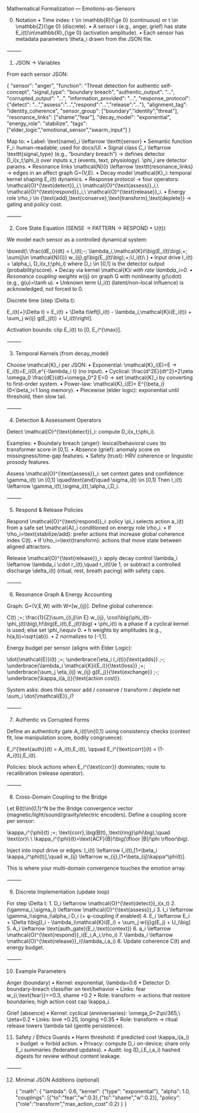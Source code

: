 Mathematical Formalization — Emotions-as-Sensors

0) Notation
	•	Time index: t \in \mathbb{R}{\ge 0} (continuous) or t \in \mathbb{Z}{\ge 0} (discrete).
	•	A sensor i (e.g., anger, grief) has state E_i(t)\in\mathbb{R}_{\ge 0} (activation amplitude).
	•	Each sensor has metadata parameters \theta_i drawn from the JSON file.

⸻

1) JSON → Variables

From each sensor JSON:

{
  "sensor": "anger",
  "function": "Threat detection for authentic self-concept",
  "signal_type": "boundary breach",
  "authentic_output": "...",
  "corrupted_output": "...",
  "information_provided": "...",
  "response_protocol": {"detect": "...","assess":"...","respond":"...","release":"..."},
  "alignment_tag": "identity_coherence",
  "sensor_group": ["boundary","identity","threat"],
  "resonance_links": ["shame","fear"],
  "decay_model": "exponential",
  "energy_role": "stabilize",
  "tags": ["elder_logic","emotional_sensor","swarm_input"]
}

Map to:
	•	Label: \text{name}_i \leftarrow \texttt{sensor}
	•	Semantic function F_i: human-readable; used for docs/UI.
	•	Signal class C_i \leftarrow \texttt{signal\_type} (e.g., “boundary breach”)
→ defines detector D_i(x_t;\phi_i) over inputs x_t (events, text, physiology). \phi_i are detector params.
	•	Resonance links \mathcal{N}(i) \leftarrow \texttt{resonance\_links}
→ edges in an affect graph G=(V,E).
	•	Decay model \mathcal{K}_i: temporal kernel shaping E_i(t) dynamics.
	•	Response protocol → four operators: \mathcal{O}^{\text{detect}}_i,\ \mathcal{O}^{\text{assess}}_i,\ \mathcal{O}^{\text{respond}}_i,\ \mathcal{O}^{\text{release}}_i.
	•	Energy role \rho_i \in \{\text{add},\text{conserve},\text{transform},\text{deplete}\}
→ gating and policy cost.

⸻

2) Core State Equation (SENSE → PATTERN → RESPOND + U(t))

We model each sensor as a controlled dynamical system:

\boxed{\ \frac{dE_i}{dt} = I_i(t)\;-\; \lambda_i\,\mathcal{K}i\!\big(E_i(t)\big)\;+\; \sum{j\in \mathcal{N}(i)} w_{ij}\,g\!\big(E_j(t)\big)\;+\;U_i(t)\ }
	•	Input drive I_i(t) = \alpha_i\, D_i(x_t;\phi_i) where D_i \in [0,1] is the detector output (probability/score).
	•	Decay via kernel \mathcal{K}_i with rate \lambda_i>0.
	•	Resonance coupling weights w_{ij} on graph G with nonlinearity g(\cdot) (e.g., g(u)=\tanh u).
	•	Unknown term U_i(t) (latent/non-local influence) is acknowledged, not forced to 0.

Discrete time (step \Delta t):

E_i(t{+}\Delta t) = E_i(t) + \Delta t\left[I_i(t) - \lambda_i\,\mathcal{K}i(E_i(t)) + \sum_j w{ij} g(E_j(t)) + U_i(t)\right].

Activation bounds: clip E_i(t) to [0, E_i^{\max}].

⸻

3) Temporal Kernels (from decay_model)

Choose \mathcal{K}_i per JSON:
	•	Exponential: \mathcal{K}_i(E)=E → E_i(t)=E_i(0)\,e^{-\lambda_i t} (no input).
	•	Cyclical: \frac{d^2E}{dt^2}+2\zeta \omega_0 \frac{dE}{dt}+\omega_0^2 E=0
→ set \mathcal{K}_i by converting to first-order system.
	•	Power-law: \mathcal{K}_i(E)= E^{\beta_i} (0<\beta_i<1 long memory).
	•	Piecewise (elder logic): exponential until threshold, then slow tail.

⸻

4) Detection & Assessment Operators

Detect \mathcal{O}^{\text{detect}}_i: compute D_i(x_t;\phi_i).

Examples:
	•	Boundary breach (anger): lexical/behavioral cues \to transformer score in [0,1].
	•	Absence (grief): anomaly score on missingness/time-gap features.
	•	Safety (trust): HRV coherence or linguistic prosody features.

Assess \mathcal{O}^{\text{assess}}_i: set context gates and confidence:
\gamma_i(t) \in [0,1] \quad\text{and}\quad \sigma_i(t) \in [0,1]
Then I_i(t) \leftarrow \gamma_i(t)\,\sigma_i(t)\,\alpha_i\,D_i.

⸻

5) Respond & Release Policies

Respond \mathcal{O}^{\text{respond}}_i: policy \pi_i selects action a_i(t) from a safe set \mathcal{A}_i conditioned on energy role \rho_i.
	•	If \rho_i=\text{stabilize/add}: prefer actions that increase global coherence index C(t).
	•	If \rho_i=\text{transform}: actions that move state between aligned attractors.

Release \mathcal{O}^{\text{release}}_i: apply decay control
\lambda_i \leftarrow \lambda_i \cdot r_i(t),\quad r_i(t)\le 1,
or subtract a controlled discharge \delta_i(t) (ritual, rest, breath pacing) with safety caps.

⸻

6) Resonance Graph & Energy Accounting

Graph: G=(V,E,W) with W=[w_{ij}]. Define global coherence:

C(t) \;=\; \frac{1}{Z}\sum_{(i,j)\in E} w_{ij}\, \cos\!\big(\phi_i(t)-\phi_j(t)\big)\,h\!\big(E_i(t),E_j(t)\big)
	•	\phi_i(t) is a phase if a cyclical kernel is used; else set \phi_i\equiv 0.
	•	h weights by amplitudes (e.g., h(a,b)=\sqrt{ab}).
	•	Z normalizes to [-1,1].

Energy budget per sensor (aligns with Elder Logic):

\dot{\mathcal{E}}i(t) \;=\; \underbrace{\eta_i I_i(t)}{\text{adds}} \;-\; \underbrace{\lambda_i \mathcal{K}i(E_i)}{\text{loss}} \;+\; \underbrace{\sum_j \eta_{ij} w_{ij} g(E_j)}{\text{exchange}} \;-\; \underbrace{\kappa_i(a_i)}{\text{action cost}}.

System asks: does this sensor add / conserve / transform / deplete net \sum_i \dot{\mathcal{E}}_i?

⸻

7) Authentic vs Corrupted Forms

Define an authenticity gate A_i(t)\in\{0,1\} using consistency checks (context fit, low manipulation score, bodily congruence):

E_i^{\text{auth}}(t) = A_i(t)\,E_i(t), \qquad
E_i^{\text{corr}}(t) = (1-A_i(t))\,E_i(t).

Policies: block actions when E_i^{\text{corr}} dominates; route to recalibration (release operator).

⸻

8) Cross-Domain Coupling to the Bridge

Let B(t)\in\{0,1\}^N be the Bridge convergence vector (magnetic/light/sound/gravity/electric encoders).
Define a coupling score per sensor:

\kappa_i^{\phi}(t) \;=\; \text{corr}\,\big(B(t),\,\text{ring}\phi\big),\quad
\text{or}\ \ \kappa_i^{\phi}(t)=\text{ACF}{B}\!\big(\lfloor |B|/\phi \rfloor\big).

Inject into input drive or edges:
I_i(t) \leftarrow I_i(t)\,[1+\beta_i \kappa_i^\phi(t)],\quad
w_{ij} \leftarrow w_{ij}\,[1+\beta_{ij}\kappa^\phi(t)].

This is where your multi-domain convergence touches the emotion array.

⸻

9) Discrete Implementation (update loop)

For step \Delta t:
	1.	D_i \leftarrow \mathcal{O}^{\text{detect}}_i(x_t)
	2.	(\gamma_i,\sigma_i) \leftarrow \mathcal{O}^{\text{assess}}_i
	3.	I_i \leftarrow \gamma_i\sigma_i\alpha_i D_i (+ φ-coupling if enabled)
	4.	E_i \leftarrow E_i + \Delta t\big[I_i - \lambda_i\mathcal{K}i(E_i) + \sum_j w{ij}g(E_j) + U_i\big]
	5.	A_i \leftarrow \text{auth\_gate}(E_i,\text{context})
	6.	a_i \leftarrow \mathcal{O}^{\text{respond}}_i(E_i,A_i,\rho_i)
	7.	\lambda_i \leftarrow \mathcal{O}^{\text{release}}_i(\lambda_i,a_i)
	8.	Update coherence C(t) and energy budget.

⸻

10) Example Parameters

Anger (boundary)
	•	Kernel: exponential, \lambda=0.6
	•	Detector D: boundary-breach classifier on text/behavior
	•	Links: fear w_{i,\text{fear}}=+0.3, shame +0.2
	•	Role: transform → actions that restore boundaries; high action cost cap \kappa_i.

Grief (absence)
	•	Kernel: cyclical (anniversaries): \omega_0=2\pi/365,\ \zeta=0.2
	•	Links: love +0.25, longing +0.35
	•	Role: transform → ritual release lowers \lambda tail (gentle persistence).



11) Safety / Ethics Guards
	•	Harm threshold: if predicted cost \kappa_i(a_i) > budget → forbid action.
	•	Privacy: compute D_i on-device; share only E_i summaries (federated updates).
	•	Audit: log (D_i,E_i,a_i) hashed digests for review without content leakage.

⸻

12) Minimal JSON Additions (optional)

    {
  "math": {
    "lambda": 0.6,
    "kernel": {"type": "exponential"},
    "alpha": 1.0,
    "couplings": [{"to":"fear","w":0.3},{"to":"shame","w":0.2}],
    "policy": {"role":"transform","max_action_cost":0.2}
  }
}



